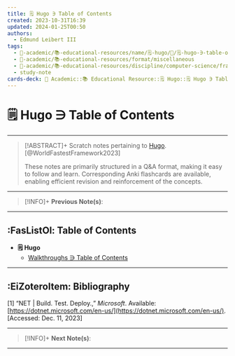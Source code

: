 ```yaml
---
title: 🗒️ Hugo ∋ Table of Contents
created: 2023-10-31T16:39
updated: 2024-01-25T00:50
authors:
  - Edmund Leibert III
tags:
  - 🔴-academic/📚-educational-resources/name/🗒️-hugo/🔖/🗒️-hugo-∋-table-of-contents
  - 🔴-academic/📚-educational-resources/format/miscellaneous
  - 🔴-academic/📚-educational-resources/discipline/computer-science/framework/net
  - study-note
cards-deck: 🔴 Academic::📚 Educational Resource::🗒️ Hugo::🗒️ Hugo ∋ Table of Contents
---
```


# 🗒️ Hugo ∋ Table of Contents

---

> [!ABSTRACT]+ 
> Scratch notes pertaining to [Hugo](https://gohugo.io/). [@WorldFastestFramework2023]
> 
> These notes are primarily structured in a Q&A format, making it easy to follow and learn. Corresponding Anki flashcards are available, enabling efficient revision and reinforcement of the concepts.

---

> [!INFO]+ 
> **Previous Note(s)**:
> 

---

## :FasListOl: Table of Contents

- **🗒️ Hugo**
	- [Walkthroughs ∋ Table of Contents](the-vault/src/🔴%20Academic/📚%20Educational%20Resources/Docker%20Docs/Guides/Walkthroughs/Walkthroughs%20∋%20Table%20of%20Contents.md)

---

## :EiZoteroItem: Bibliography

\[1\]
“NET | Build. Test. Deploy.,” _Microsoft_. Available: [https://dotnet.microsoft.com/en-us/](https://dotnet.microsoft.com/en-us/). [Accessed: Dec. 11, 2023]

---

> [!INFO]+
> **Next Note(s)**:
> 

---
